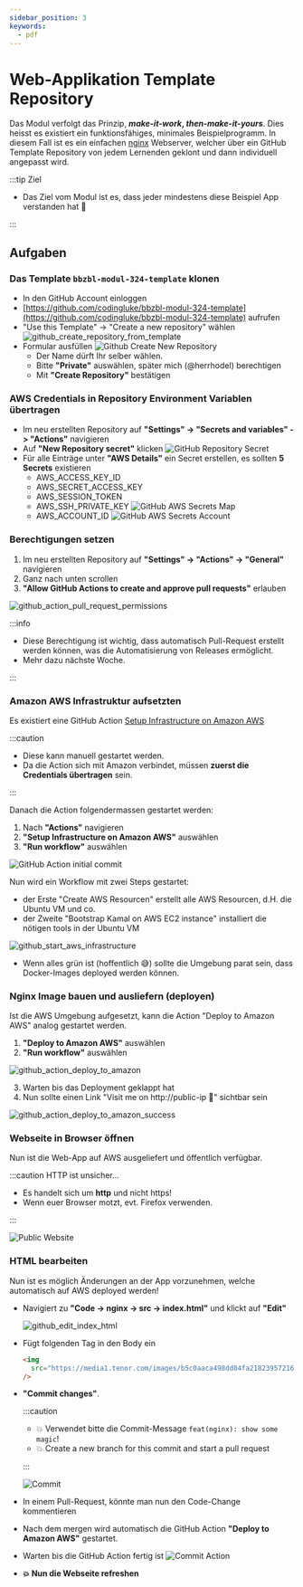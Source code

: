 ```yaml
---
sidebar_position: 3
keywords:
  - pdf
---
```


# Web-Applikation Template Repository

Das Modul verfolgt das Prinzip, **_make-it-work_, _then-make-it-yours_**. Dies
heisst es existiert ein funktionsfähiges, minimales Beispielprogramm. In diesem
Fall ist es ein einfachen [nginx](https://nginx.org/en/) Webserver, welcher über
ein GitHub Template Repository von jedem Lernenden geklont und dann individuell
angepasst wird.

:::tip Ziel

- Das Ziel vom Modul ist es, dass jeder mindestens diese Beispiel App verstanden
  hat 🥳

:::

## Aufgaben

### Das Template `bbzbl-modul-324-template` klonen

- In den GitHub Account einloggen
- [https://github.com/codingluke/bbzbl-modul-324-template](https://github.com/codingluke/bbzbl-modul-324-template)
  aufrufen
- "Use this Template" -> "Create a new repository" wählen
  ![github_create_repository_from_template](../../img/github_create_repository_from_template.png)
- Formular ausfüllen
  ![Github Create New Repository](../../img/github_create_new_repository.png)
  - Der Name dürft Ihr selber wählen.
  - Bitte **"Private"** auswählen, später mich (@herrhodel) berechtigen
  - Mit **"Create Repository"** bestätigen

### AWS Credentials in Repository Environment Variablen übertragen

- Im neu erstellten Repository auf **"Settings" -> "Secrets and variables" ->
  "Actions"** navigieren
- Auf **"New Repository secret"** klicken
  ![GitHub Repository Secret](../../img/github_create_secrets.png)
- Für alle Einträge unter **"AWS Details"** ein Secret erstellen, es sollten **5
  Secrets** existieren
  - AWS_ACCESS_KEY_ID
  - AWS_SECRET_ACCESS_KEY
  - AWS_SESSION_TOKEN
  - AWS_SSH_PRIVATE_KEY
    ![GitHub AWS Secrets Map](../../img/github_copy_secrets.png)
  - AWS_ACCOUNT_ID
    ![GitHub AWS Secrets Account](../../img/github_ceate_secrets_account_id.png)

### Berechtigungen setzen

1. Im neu erstellten Repository auf **"Settings" -> "Actions" -> "General"**
   navigieren
2. Ganz nach unten scrollen
3. **"Allow GitHub Actions to create and approve pull requests"** erlauben

![github_action_pull_request_permissions](images/github_action_pull_request_permissions.png)

:::info

- Diese Berechtigung ist wichtig, dass automatisch Pull-Request erstellt werden
  können, was die Automatisierung von Releases ermöglicht.
- Mehr dazu nächste Woche.

:::

### Amazon AWS Infrastruktur aufsetzten

Es existiert eine GitHub Action
[Setup Infrastructure on Amazon AWS](https://github.com/codingluke/bbzbl-modul-324-template/blob/main/.github/workflows/aws-infrastructure.yml)

:::caution

- Diese kann manuell gestartet werden.
- Da die Action sich mit Amazon verbindet, müssen **zuerst die Credentials
  übertragen** sein.

:::

Danach die Action folgendermassen gestartet werden:

1. Nach **"Actions"** navigieren
2. **"Setup Infrastructure on Amazon AWS"** auswählen
3. **"Run workflow"** auswählen

![GitHub Action initial commit](../../img/github_restart_initial_commit_action_v2.jpg)

Nun wird ein Workflow mit zwei Steps gestartet:

- der Erste "Create AWS Resourcen" erstellt alle AWS Resourcen, d.H. die Ubuntu
  VM und co.
- der Zweite "Bootstrap Kamal on AWS EC2 instance" installiert die nötigen tools
  in der Ubuntu VM

![github_start_aws_infrastructure](images/github_start_aws_infrastructure.png)

- Wenn alles grün ist (hoffentlich :sweat_smile:) sollte die Umgebung parat
  sein, dass Docker-Images deployed werden können.

### Nginx Image bauen und ausliefern (deployen)

Ist die AWS Umgebung aufgesetzt, kann die Action "Deploy to Amazon AWS" analog
gestartet werden.

1. **"Deploy to Amazon AWS"** auswählen
2. **"Run workflow"** auswählen

![github_action_deploy_to_amazon](images/github_action_deploy_to_amazon.png)

3. Warten bis das Deployment geklappt hat
4. Nun sollte einen Link "Visit me on http://public-ip :rocket:" sichtbar sein

![github_action_deploy_to_amazon_success](images/github_action_deploy_to_amazon_success.png)

### Webseite in Browser öffnen

Nun ist die Web-App auf AWS ausgeliefert und öffentlich verfügbar.

:::caution HTTP ist unsicher...

- Es handelt sich um **http** und nicht https!
- Wenn euer Browser motzt, evt. Firefox verwenden.

:::

![Public Website](../../img/nginx_webseite_public.png)

### HTML bearbeiten

Nun ist es möglich Änderungen an der App vorzunehmen, welche automatisch auf AWS
deployed werden!

- Navigiert zu **"Code -> nginx -> src -> index.html"** und klickt auf
  **"Edit"**
  <!-- ![Edit index.html](../../img/github_edit_index_html.png) -->
  ![github_edit_index_html](images/github_edit_index_html.png)
- Fügt folgenden Tag in den Body ein

  ```html
  <img
    src="https://media1.tenor.com/images/b5c0aaca498dd84fa218239572165129/tenor.gif?itemid=5025891"
  />
  ```

- **"Commit changes"**.

  :::caution

  - :boom: Verwendet bitte die Commit-Message `feat(nginx): show some magic`!
  - :boom: Create a new branch for this commit and start a pull request

  :::

  ![Commit](../../img/github_edit_index_html_commit_pr.png)

- In einem Pull-Request, könnte man nun den Code-Change kommentieren
- Nach dem mergen wird automatisch die GitHub Action **"Deploy to Amazon AWS"**
  gestartet.
- Warten bis die GitHub Action fertig ist
  ![Commit Action](../../img/github_edit_index_html_action.png)

- **:boom: Nun die Webseite refreshen**
